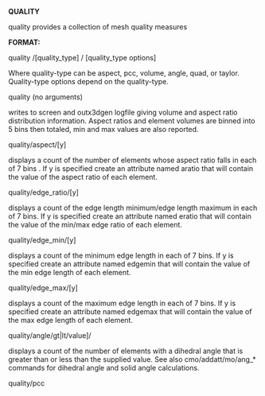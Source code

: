 **QUALITY**

quality provides a collection of mesh quality measures  

****FORMAT:****

quality /[quality_type] / [quality_type options] 

Where quality-type can be aspect, pcc, volume, angle, quad, or taylor. Quality-type options depend on the quality-type. 

quality (no arguments) 

writes to screen and outx3dgen logfile giving volume and aspect ratio distribution information. Aspect ratios and element volumes are binned into 5 bins then totaled, min and max values are also reported. 

quality/aspect/[y] 

displays a count of the number of elements whose aspect ratio falls in each of 7 bins .  If y is specified create an attribute named aratio that will contain the value of the aspect ratio of each element. 

quality/edge_ratio/[y]

displays a count of the edge length minimum/edge length maximum in each of 7 bins. If y is specified create an attribute named eratio that will contain the value of the min/max edge ratio of each element.

quality/edge_min/[y]

displays a count of the minimum edge length in each of 7 bins. If y is specified create an attribute named edgemin that will contain the value of the min edge length of each element.

quality/edge_max/[y]

displays a count of the maximum edge length in each of 7 bins. If y is specified create an attribute named edgemax that will contain the value of the max edge length of each element.

quality/angle/gt|lt/value]/ 

displays a count of the number of elements with a dihedral angle that is greater than or less than the supplied value. See also cmo/addatt/mo/ang_* commands for dihedral angle and solid angle calculations.

quality/pcc 

 
